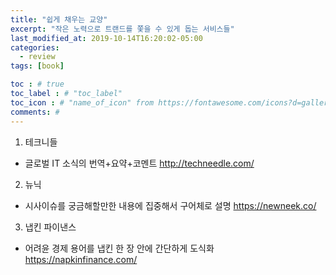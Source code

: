```yaml
---
title: "쉽게 채우는 교양"
excerpt: "작은 노력으로 트랜드를 쫓을 수 있게 돕는 서비스들"
last_modified_at: 2019-10-14T16:20:02-05:00
categories:
  - review
tags: [book]

toc : # true
toc_label : # "toc_label"
toc_icon : # "name_of_icon" from https://fontawesome.com/icons?d=gallery&s=solid&m=free
comments: #
---
```


1. 테크니들
  - 글로벌 IT 소식의 번역+요약+코멘트
  http://techneedle.com/

2. 뉴닉 
  - 시사이슈를 궁금해할만한 내용에 집중해서 구어체로 설명
  https://newneek.co/

3. 냅킨 파이낸스 
  - 어려윤 경제 용어를 냅킨 한 장 안에 간단하게 도식화
  https://napkinfinance.com/
